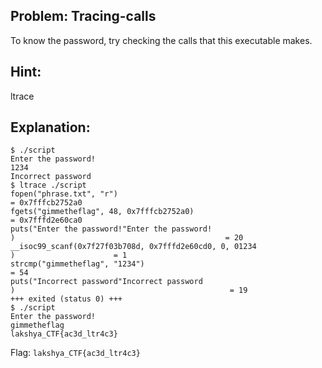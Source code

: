 ## Problem: Tracing-calls

To know the password, try checking the calls that this executable makes.

## Hint: 
ltrace

## Explanation:

```
$ ./script
Enter the password!
1234
Incorrect password
$ ltrace ./script
fopen("phrase.txt", "r")                                                  = 0x7fffcb2752a0
fgets("gimmetheflag", 48, 0x7fffcb2752a0)                                 = 0x7fffd2e60ca0
puts("Enter the password!"Enter the password!
)                                               = 20
__isoc99_scanf(0x7f27f03b708d, 0x7fffd2e60cd0, 0, 01234
)                      = 1
strcmp("gimmetheflag", "1234")                                            = 54
puts("Incorrect password"Incorrect password
)                                                = 19
+++ exited (status 0) +++
$ ./script
Enter the password!
gimmetheflag
lakshya_CTF{ac3d_ltr4c3}
```

Flag: `lakshya_CTF{ac3d_ltr4c3}`
